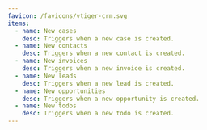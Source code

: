 ```yaml
---
favicon: /favicons/vtiger-crm.svg
items:
  - name: New cases
    desc: Triggers when a new case is created.
  - name: New contacts
    desc: Triggers when a new contact is created.
  - name: New invoices
    desc: Triggers when a new invoice is created.
  - name: New leads
    desc: Triggers when a new lead is created.
  - name: New opportunities
    desc: Triggers when a new opportunity is created.
  - name: New todos
    desc: Triggers when a new todo is created.
---
```


<script setup>
  import CustomListing from '../../components/CustomListing.vue'
</script>

<CustomListing />
